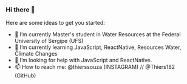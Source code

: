 ### Hi there 👋

Here are some ideas to get you started:

- 🔭 I’m currently Master's student in Water Resources at the Federal University of Sergipe (UFS)
- 🌱 I’m currently learning JavaScript, ReactNative, Resources Water, Climate Changes
- 🤔 I’m looking for help with JavaScript and ReactNative.
- 📫 How to reach me: @thierssouza (INSTAGRAM) // @Thiers182 (GitHub)
